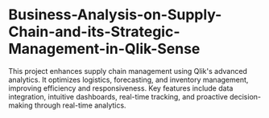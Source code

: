 # Business-Analysis-on-Supply-Chain-and-its-Strategic-Management-in-Qlik-Sense
This project enhances supply chain management using Qlik's advanced analytics. It optimizes logistics, forecasting, and inventory management, improving efficiency and responsiveness. Key features include data integration, intuitive dashboards, real-time tracking, and proactive decision-making through real-time analytics.
